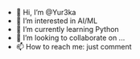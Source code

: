 - 👋 Hi, I’m @Yur3ka
- 👀 I’m interested in AI/ML
- 🌱 I’m currently learning Python
- 💞️ I’m looking to collaborate on ...
- 📫 How to reach me: just comment

<!---
Yur3ka/Yur3ka is a ✨ special ✨ repository because its `README.md` (this file) appears on your GitHub profile.
You can click the Preview link to take a look at your changes.
--->
